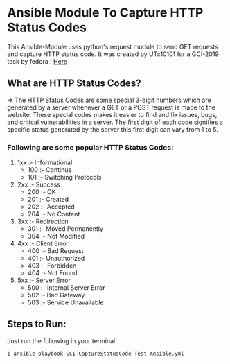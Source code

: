 # Ansible Module To Capture HTTP Status Codes
This Ansible-Module uses python's request module to send GET requests and capture HTTP status code. It was created by
UTx10101 for a GCI-2019 task by fedora : [Here](https://codein.withgoogle.com/dashboard/task-instances/5505101590953984/) 
## What are HTTP Status Codes?
=> The HTTP Status Codes are some special 3-digit numbers which are generated by a server whenever a GET or a POST request
is made to the website. These special codes makes it easier to find and fix issues, bugs, and critical vulnerabilities in
a server. The first digit of each code signifies a specific status generated by the server this first digit can vary from
1 to 5.<br>
### Following are some popular HTTP Status Codes:
1. 1xx :- Informational
   * 100 :- Continue
   * 101 :- Switching Protocols
2. 2xx :- Success  
   * 200 :- OK
   * 201 :- Created
   * 202 :- Accepted
   * 204 :- No Content
3. 3xx :- Redirection
   * 301 :- Moved Permanently
   * 304 :- Not Modified
4. 4xx :- Client Error
   * 400 :- Bad Request
   * 401 :- Unauthorized
   * 403 :- Forbidden
   * 404 :- Not Found
5. 5xx :- Server Error
   * 500 :- Internal Server Error
   * 502 :- Bad Gateway
   * 503 :- Service Unavailable
## Steps to Run:
Just run the following in your terminal:
```
$ ansible-playbook GCI-CaptureStatusCode-Test-Ansible.yml
```
